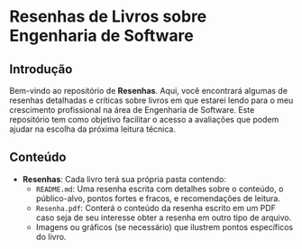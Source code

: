 # Resenhas de Livros sobre Engenharia de Software
## Introdução
Bem-vindo ao repositório de **Resenhas**. Aqui, você encontrará algumas de resenhas detalhadas e críticas sobre livros em que estarei lendo para o meu crescimento profissional na área de Engenharia de Software. Este repositório tem como objetivo facilitar o acesso a avaliações que podem ajudar na escolha da próxima leitura técnica.

## Conteúdo
- **Resenhas**: Cada livro terá sua própria pasta contendo:
  - `README.md`: Uma resenha escrita com detalhes sobre o conteúdo, o público-alvo, pontos fortes e fracos, e recomendações de leitura.
  - `Resenha.pdf`: Conterá o conteúdo da resenha escrito em um PDF caso seja de seu interesse obter a resenha em outro tipo de arquivo.
  - Imagens ou gráficos (se necessário) que ilustrem pontos específicos do livro.
